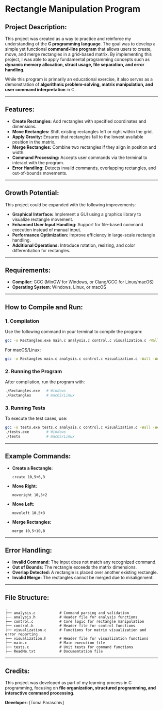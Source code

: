 # Rectangle Manipulation Program

## Project Description:

This project was created as a way to practice and reinforce my understanding of the **C programming language**. The goal was to develop a
simple yet functional **command-line program** that allows users to create, move, and merge rectangles in a grid-based matrix. By implementing 
this project, I was able to apply fundamental programming concepts such as **dynamic memory allocation, struct usage, file separation, and 
error handling**.

While this program is primarily an educational exercise, it also serves as a demonstration of **algorithmic problem-solving, matrix manipulation, 
and user command interpretation** in C.

---

## Features:

- **Create Rectangles:** Add rectangles with specified coordinates and dimensions.
- **Move Rectangles:** Shift existing rectangles left or right within the grid.
- **Apply Gravity:** Ensures that rectangles fall to the lowest available position in the matrix.
- **Merge Rectangles:** Combine two rectangles if they align in position and width.
- **Command Processing:** Accepts user commands via the terminal to interact with the program.
- **Error Handling:** Detects invalid commands, overlapping rectangles, and out-of-bounds movements.

---

## Growth Potential:

This project could be expanded with the following improvements:

- **Graphical Interface:** Implement a GUI using a graphics library to visualize rectangle movement.
- **Enhanced User Input Handling:** Support for file-based command execution instead of manual input.
- **Performance Optimization:** Improve efficiency in large-scale rectangle handling.
- **Additional Operations:** Introduce rotation, resizing, and color differentiation for rectangles.

---

## Requirements:

- **Compiler:** GCC (MinGW for Windows, or Clang/GCC for Linux/macOS)
- **Operating System:** Windows, Linux, or macOS

---

## How to Compile and Run:

### 1. Compilation

Use the following command in your terminal to compile the program:

```bash
gcc -o Rectangles.exe main.c analysis.c control.c visualization.c -Wall -Wextra -pedantic
```

For macOS/Linux:

```bash
gcc -o Rectangles main.c analysis.c control.c visualization.c -Wall -Wextra -pedantic
```

### 2. Running the Program

After compilation, run the program with:

```bash
./Rectangles.exe   # Windows
./Rectangles       # macOS/Linux
```

### 3. Running Tests

To execute the test cases, use:

```bash
gcc -o tests.exe tests.c analysis.c control.c visualization.c -Wall -Wextra -pedantic
./tests.exe        # Windows
./tests            # macOS/Linux
```

---

## Example Commands:

- **Create a Rectangle:**
  ```
  create 10,5+6,3
  ```
- **Move Right:**
  ```
  moveright 10,5+2
  ```
- **Move Left:**
  ```
  moveleft 10,5+3
  ```
- **Merge Rectangles:**
  ```
  merge 10,5+10,8
  ```

---

## Error Handling:

- **Invalid Command:** The input does not match any recognized command.
- **Out of Bounds:** The rectangle exceeds the matrix dimensions.
- **Overlap Detected:** A rectangle is placed over another existing rectangle.
- **Invalid Merge:** The rectangles cannot be merged due to misalignment.

---

## File Structure:

```
.
├── analysis.c           # Command parsing and validation
├── analysis.h           # Header file for analysis functions
├── control.c            # Core logic for rectangle manipulation
├── control.h            # Header file for control functions
├── visualization.c      # Functions for matrix visualization and error reporting
├── visualization.h      # Header file for visualization functions
├── main.c               # Main execution file
├── tests.c              # Unit tests for command functions
├── ReadMe.txt           # Documentation file
```

---

## Credits:

This project was developed as part of my learning process in C programming, focusing on **file organization, structured programming, and interactive 
command processing**.

**Developer:** [Toma Paraschiv]
